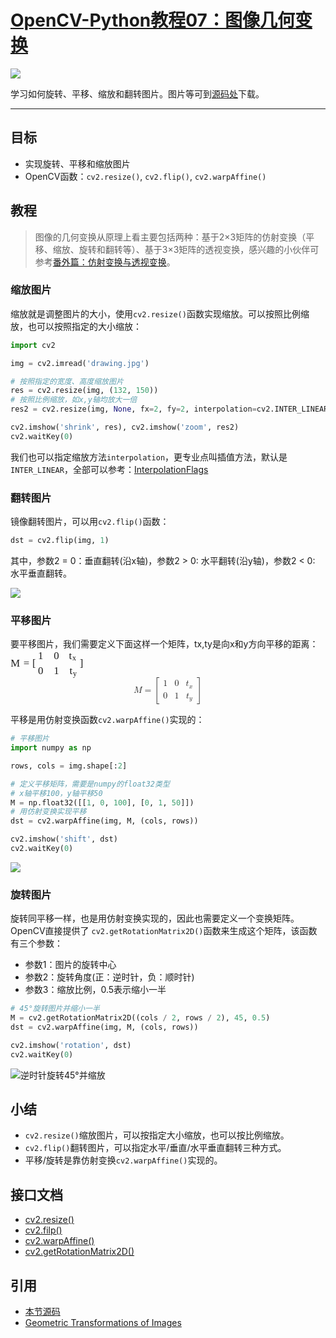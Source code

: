 # [OpenCV-Python教程07：图像几何变换](http://ex2tron.wang/opencv-python-image-geometric-transformation/)

![](http://pic.ex2tron.top/cv2_perspective_transformations_inm.jpg)

学习如何旋转、平移、缩放和翻转图片。<!-- more -->图片等可到[源码处](#引用)下载。

---

## 目标

- 实现旋转、平移和缩放图片
- OpenCV函数：`cv2.resize()`, `cv2.flip()`, `cv2.warpAffine()`

## 教程

> 图像的几何变换从原理上看主要包括两种：基于2×3矩阵的仿射变换（平移、缩放、旋转和翻转等）、基于3×3矩阵的透视变换，感兴趣的小伙伴可参考[番外篇：仿射变换与透视变换](/opencv-python-extra-warpaffine-warpperspective/)。

### 缩放图片

缩放就是调整图片的大小，使用`cv2.resize()`函数实现缩放。可以按照比例缩放，也可以按照指定的大小缩放：

```python
import cv2

img = cv2.imread('drawing.jpg')

# 按照指定的宽度、高度缩放图片
res = cv2.resize(img, (132, 150))
# 按照比例缩放，如x,y轴均放大一倍
res2 = cv2.resize(img, None, fx=2, fy=2, interpolation=cv2.INTER_LINEAR)

cv2.imshow('shrink', res), cv2.imshow('zoom', res2)
cv2.waitKey(0)
```

我们也可以指定缩放方法`interpolation`，更专业点叫插值方法，默认是`INTER_LINEAR`，全部可以参考：[InterpolationFlags](https://docs.opencv.org/4.0.0/da/d54/group__imgproc__transform.html#ga5bb5a1fea74ea38e1a5445ca803ff121)

### 翻转图片

镜像翻转图片，可以用`cv2.flip()`函数：

```python
dst = cv2.flip(img, 1)
```

其中，参数2 = 0：垂直翻转(沿x轴)，参数2 > 0: 水平翻转(沿y轴)，参数2 < 0: 水平垂直翻转。

![](http://pic.ex2tron.top/cv2_flip_image_sample.jpg)

### 平移图片

要平移图片，我们需要定义下面这样一个矩阵，tx,ty是向x和y方向平移的距离：
<span class="MathJax" id="MathJax-Element-1-Frame" tabindex="0" style="text-align: center; position: relative;" data-mathml="<math xmlns=&quot;http://www.w3.org/1998/Math/MathML&quot; display=&quot;block&quot;><mi>M</mi><mo>=</mo><mrow><mo>[</mo><mtable rowspacing=&quot;4pt&quot; columnspacing=&quot;1em&quot;><mtr><mtd><mn>1</mn></mtd><mtd><mn>0</mn></mtd><mtd><msub><mi>t</mi><mi>x</mi></msub></mtd></mtr><mtr><mtd><mn>0</mn></mtd><mtd><mn>1</mn></mtd><mtd><msub><mi>t</mi><mi>y</mi></msub></mtd></mtr></mtable><mo>]</mo></mrow></math>" role="presentation"><nobr aria-hidden="true"><span class="math" id="MathJax-Span-1" style="width: 9.169em; display: inline-block;"><span style="display: inline-block; position: relative; width: 7.614em; height: 0px; font-size: 120%;"><span style="position: absolute; clip: rect(1.725em, 1007.39em, 4.558em, -999.997em); top: -3.386em; left: 0em;"><span class="mrow" id="MathJax-Span-2"><span class="mi" id="MathJax-Span-3" style="font-family: MathJax_Math-italic;">M<span style="display: inline-block; overflow: hidden; height: 1px; width: 0.058em;"></span></span><span class="mo" id="MathJax-Span-4" style="font-family: MathJax_Main; padding-left: 0.281em;">=</span><span class="mrow" id="MathJax-Span-5" style="padding-left: 0.281em;"><span class="mo" id="MathJax-Span-6" style="vertical-align: 0em;"><span style="font-family: MathJax_Size3;">[</span></span><span class="mtable" id="MathJax-Span-7" style="padding-right: 0.169em; padding-left: 0.169em;"><span style="display: inline-block; position: relative; width: 3.836em; height: 0px;"><span style="position: absolute; clip: rect(2.447em, 1000.45em, 4.892em, -999.997em); top: -3.997em; left: 0em;"><span style="display: inline-block; position: relative; width: 0.503em; height: 0px;"><span style="position: absolute; clip: rect(3.169em, 1000.45em, 4.169em, -999.997em); top: -4.719em; left: 50%; margin-left: -0.219em;"><span class="mtd" id="MathJax-Span-8"><span class="mrow" id="MathJax-Span-9"><span class="mn" id="MathJax-Span-10" style="font-family: MathJax_Main;">1</span></span></span><span style="display: inline-block; width: 0px; height: 4.003em;"></span></span><span style="position: absolute; clip: rect(3.169em, 1000.45em, 4.169em, -999.997em); top: -3.275em; left: 50%; margin-left: -0.219em;"><span class="mtd" id="MathJax-Span-19"><span class="mrow" id="MathJax-Span-20"><span class="mn" id="MathJax-Span-21" style="font-family: MathJax_Main;">0</span></span></span><span style="display: inline-block; width: 0px; height: 4.003em;"></span></span></span><span style="display: inline-block; width: 0px; height: 4.003em;"></span></span><span style="position: absolute; clip: rect(2.447em, 1000.45em, 4.892em, -999.997em); top: -3.997em; left: 1.503em;"><span style="display: inline-block; position: relative; width: 0.503em; height: 0px;"><span style="position: absolute; clip: rect(3.169em, 1000.45em, 4.169em, -999.997em); top: -4.719em; left: 50%; margin-left: -0.219em;"><span class="mtd" id="MathJax-Span-11"><span class="mrow" id="MathJax-Span-12"><span class="mn" id="MathJax-Span-13" style="font-family: MathJax_Main;">0</span></span></span><span style="display: inline-block; width: 0px; height: 4.003em;"></span></span><span style="position: absolute; clip: rect(3.169em, 1000.45em, 4.169em, -999.997em); top: -3.275em; left: 50%; margin-left: -0.219em;"><span class="mtd" id="MathJax-Span-22"><span class="mrow" id="MathJax-Span-23"><span class="mn" id="MathJax-Span-24" style="font-family: MathJax_Main;">1</span></span></span><span style="display: inline-block; width: 0px; height: 4.003em;"></span></span></span><span style="display: inline-block; width: 0px; height: 4.003em;"></span></span><span style="position: absolute; clip: rect(2.503em, 1000.84em, 5.169em, -999.997em); top: -3.997em; left: 3.003em;"><span style="display: inline-block; position: relative; width: 0.836em; height: 0px;"><span style="position: absolute; clip: rect(3.225em, 1000.84em, 4.336em, -999.997em); top: -4.719em; left: 50%; margin-left: -0.442em;"><span class="mtd" id="MathJax-Span-14"><span class="mrow" id="MathJax-Span-15"><span class="msubsup" id="MathJax-Span-16"><span style="display: inline-block; position: relative; width: 0.836em; height: 0px;"><span style="position: absolute; clip: rect(3.225em, 1000.34em, 4.169em, -999.997em); top: -3.997em; left: 0em;"><span class="mi" id="MathJax-Span-17" style="font-family: MathJax_Math-italic;">t</span><span style="display: inline-block; width: 0px; height: 4.003em;"></span></span><span style="position: absolute; top: -3.831em; left: 0.336em;"><span class="mi" id="MathJax-Span-18" style="font-size: 70.7%; font-family: MathJax_Math-italic;">x</span><span style="display: inline-block; width: 0px; height: 4.003em;"></span></span></span></span></span></span><span style="display: inline-block; width: 0px; height: 4.003em;"></span></span><span style="position: absolute; clip: rect(3.225em, 1000.78em, 4.447em, -999.997em); top: -3.275em; left: 50%; margin-left: -0.386em;"><span class="mtd" id="MathJax-Span-25"><span class="mrow" id="MathJax-Span-26"><span class="msubsup" id="MathJax-Span-27"><span style="display: inline-block; position: relative; width: 0.781em; height: 0px;"><span style="position: absolute; clip: rect(3.225em, 1000.34em, 4.169em, -999.997em); top: -3.997em; left: 0em;"><span class="mi" id="MathJax-Span-28" style="font-family: MathJax_Math-italic;">t</span><span style="display: inline-block; width: 0px; height: 4.003em;"></span></span><span style="position: absolute; top: -3.831em; left: 0.336em;"><span class="mi" id="MathJax-Span-29" style="font-size: 70.7%; font-family: MathJax_Math-italic;">y<span style="display: inline-block; overflow: hidden; height: 1px; width: 0.003em;"></span></span><span style="display: inline-block; width: 0px; height: 4.003em;"></span></span></span></span></span></span><span style="display: inline-block; width: 0px; height: 4.003em;"></span></span></span><span style="display: inline-block; width: 0px; height: 4.003em;"></span></span></span></span><span class="mo" id="MathJax-Span-30" style="vertical-align: 0em;"><span style="font-family: MathJax_Size3;">]</span></span></span></span><span style="display: inline-block; width: 0px; height: 3.392em;"></span></span></span><span style="display: inline-block; overflow: hidden; vertical-align: -1.263em; border-left: 0px solid; width: 0px; height: 3.137em;"></span></span></nobr><span class="MJX_Assistive_MathML MJX_Assistive_MathML_Block" role="presentation"><math xmlns="http://www.w3.org/1998/Math/MathML" display="block"><mi>M</mi><mo>=</mo><mrow><mo>[</mo><mtable rowspacing="4pt" columnspacing="1em"><mtr><mtd><mn>1</mn></mtd><mtd><mn>0</mn></mtd><mtd><msub><mi>t</mi><mi>x</mi></msub></mtd></mtr><mtr><mtd><mn>0</mn></mtd><mtd><mn>1</mn></mtd><mtd><msub><mi>t</mi><mi>y</mi></msub></mtd></mtr></mtable><mo>]</mo></mrow></math></span></span>

平移是用仿射变换函数`cv2.warpAffine()`实现的：

```python
# 平移图片
import numpy as np

rows, cols = img.shape[:2]

# 定义平移矩阵，需要是numpy的float32类型
# x轴平移100，y轴平移50
M = np.float32([[1, 0, 100], [0, 1, 50]])
# 用仿射变换实现平移
dst = cv2.warpAffine(img, M, (cols, rows))

cv2.imshow('shift', dst)
cv2.waitKey(0)
```

![](http://pic.ex2tron.top/cv2_translation_100_50.jpg)

### 旋转图片

旋转同平移一样，也是用仿射变换实现的，因此也需要定义一个变换矩阵。OpenCV直接提供了 `cv2.getRotationMatrix2D()`函数来生成这个矩阵，该函数有三个参数：

- 参数1：图片的旋转中心
- 参数2：旋转角度(正：逆时针，负：顺时针)
- 参数3：缩放比例，0.5表示缩小一半

```python
# 45°旋转图片并缩小一半
M = cv2.getRotationMatrix2D((cols / 2, rows / 2), 45, 0.5)
dst = cv2.warpAffine(img, M, (cols, rows))

cv2.imshow('rotation', dst)
cv2.waitKey(0)
```

![逆时针旋转45°并缩放](http://pic.ex2tron.top/cv2_rotation_45_degree.jpg)


## 小结

- `cv2.resize()`缩放图片，可以按指定大小缩放，也可以按比例缩放。
- `cv2.flip()`翻转图片，可以指定水平/垂直/水平垂直翻转三种方式。
- 平移/旋转是靠仿射变换`cv2.warpAffine()`实现的。

## 接口文档

- [cv2.resize()](https://docs.opencv.org/4.0.0/da/d54/group__imgproc__transform.html#ga47a974309e9102f5f08231edc7e7529d)
- [cv2.filp()](https://docs.opencv.org/4.0.0/d2/de8/group__core__array.html#gaca7be533e3dac7feb70fc60635adf441)
- [cv2.warpAffine()](https://docs.opencv.org/4.0.0/da/d54/group__imgproc__transform.html#ga0203d9ee5fcd28d40dbc4a1ea4451983)
- [cv2.getRotationMatrix2D()](https://docs.opencv.org/4.0.0/da/d54/group__imgproc__transform.html#gafbbc470ce83812914a70abfb604f4326)

## 引用

- [本节源码](https://github.com/ex2tron/OpenCV-Python-Tutorial/tree/master/07.%20%E5%9B%BE%E5%83%8F%E5%87%A0%E4%BD%95%E5%8F%98%E6%8D%A2)
- [Geometric Transformations of Images](http://opencv-python-tutroals.readthedocs.io/en/latest/py_tutorials/py_imgproc/py_geometric_transformations/py_geometric_transformations.html)
